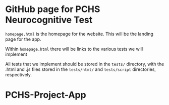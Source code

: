 # GitHub page for PCHS Neurocognitive Test

`homepage.html` is the homepage for the website. This will be the landing page for the app.

Within `homepage.html` there will be links to the various tests we will implement

All tests that we implement should be stored in the `tests/` directory, with the .html and .js files stored in the `tests/html/` and `tests/script` directories, respectively.

# PCHS-Project-App
